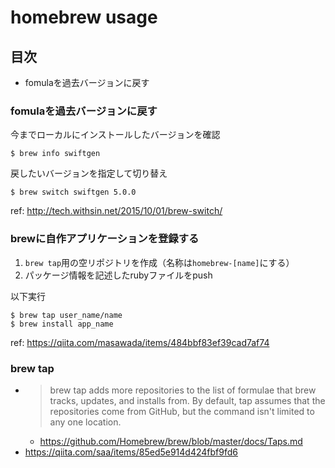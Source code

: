 # homebrew usage

## 目次

- fomulaを過去バージョンに戻す

### fomulaを過去バージョンに戻す

今までローカルにインストールしたバージョンを確認

```
$ brew info swiftgen
```

戻したいバージョンを指定して切り替え

```
$ brew switch swiftgen 5.0.0
```

ref:
http://tech.withsin.net/2015/10/01/brew-switch/


### brewに自作アプリケーションを登録する

1. `brew tap`用の空リポジトリを作成（名称は`homebrew-[name]`にする）
2. パッケージ情報を記述したrubyファイルをpush

以下実行

```shell:
$ brew tap user_name/name
$ brew install app_name
```

ref:
https://qiita.com/masawada/items/484bbf83ef39cad7af74

### brew tap

- > brew tap adds more repositories to the list of formulae that brew tracks, updates, and installs from. By default, tap assumes that the repositories come from GitHub, but the command isn't limited to any one location. 
	- https://github.com/Homebrew/brew/blob/master/docs/Taps.md
-  https://qiita.com/saa/items/85ed5e914d424fbf9fd6